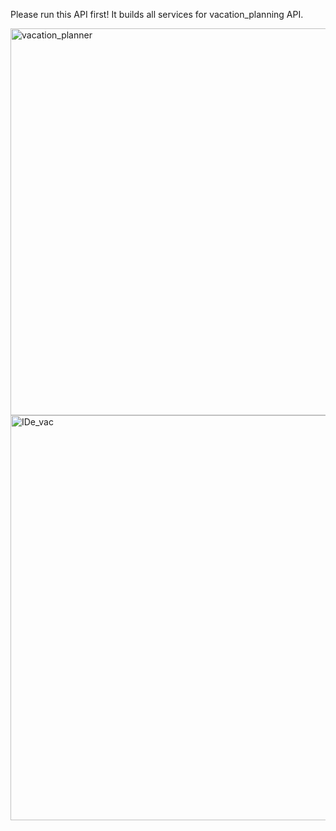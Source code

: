 Please run this API first! It builds all services for vacation_planning API.

<img width="1351" height="619" alt="vacation_planner" src="https://github.com/user-attachments/assets/3a02fda8-8269-4ea1-a67f-88911b849183" />
<img width="1341" height="648" alt="IDe_vac" src="https://github.com/user-attachments/assets/8c32c5ac-d836-431a-bf81-ce37da383ff7" />
